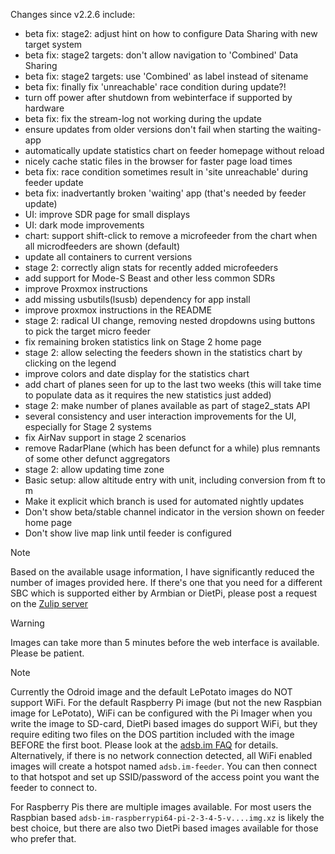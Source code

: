 Changes since v2.2.6 include:
- beta fix: stage2: adjust hint on how to configure Data Sharing with new target system
- beta fix: stage2 targets: don't allow navigation to 'Combined' Data Sharing
- beta fix: stage2 targets: use 'Combined' as label instead of sitename
- beta fix: finally fix 'unreachable' race condition during update?!
- turn off power after shutdown from webinterface if supported by hardware
- beta fix: fix the stream-log not working during the update
- ensure updates from older versions don't fail when starting the waiting-app
- automatically update statistics chart on feeder homepage without reload
- nicely cache static files in the browser for faster page load times
- beta fix: race condition sometimes result in 'site unreachable' during feeder update
- beta fix: inadvertantly broken 'waiting' app (that's needed by feeder update)
- UI: improve SDR page for small displays
- UI: dark mode improvements
- chart: support shift-click to remove a microfeeder from the chart when all microdfeeders are shown (default)
- update all containers to current versions
- stage 2: correctly align stats for recently added microfeeders
- add support for Mode-S Beast and other less common SDRs
- improve Proxmox instructions
- add missing usbutils(lsusb) dependency for app install
- improve proxmox instructions in the README
- stage 2: radical UI change, removing nested dropdowns using buttons to pick the target micro feeder
- fix remaining broken statistics link on Stage 2 home page
- stage 2: allow selecting the feeders shown in the statistics chart by clicking on the legend
- improve colors and date display for the statistics chart
- add chart of planes seen for up to the last two weeks (this will take time to populate data as it requires the new statistics just added)
- stage 2: make number of planes available as part of stage2_stats API
- several consistency and user interaction improvements for the UI, especially for Stage 2 systems
- fix AirNav support in stage 2 scenarios
- remove RadarPlane (which has been defunct for a while) plus remnants of some other defunct aggregators
- stage 2: allow updating time zone
- Basic setup: allow altitude entry with unit, including conversion from ft to m
- Make it explicit which branch is used for automated nightly updates
- Don't show beta/stable channel indicator in the version shown on feeder home page
- Don't show live map link until feeder is configured


> [!NOTE]
> Based on the available usage information, I have significantly reduced the number of images provided here. If there's one that you need for a different SBC which is supported either by Armbian or DietPi, please post a request on the [Zulip server](https://adsblol.zulipchat.com/#narrow/stream/391168-adsb-feeder-image)

> [!WARNING]
> Images can take more than 5 minutes before the web interface is available. Please be patient.

> [!NOTE]
> Currently the Odroid image and the default LePotato images do NOT support WiFi. For the default Raspberry Pi image (but not the new Raspbian image for LePotato), WiFi can be configured with the Pi Imager when you write the image to SD-card, DietPi based images do support WiFi, but they require editing two files on the DOS partition included with the image BEFORE the first boot. Please look at the [adsb.im FAQ](https://adsb.im/faq) for details.
> Alternatively, if there is no network connection detected, all WiFi enabled images will create a hotspot named `adsb.im-feeder`. You can then connect to that hotspot and set up SSID/password of the access point you want the feeder to connect to.

For Raspberry Pis there are multiple images available. For most users the Raspbian based `adsb-im-raspberrypi64-pi-2-3-4-5-v....img.xz` is likely the best choice, but there are also two DietPi based images available for those who prefer that.



